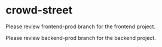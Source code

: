 # crowd-street

Please review frontend-prod branch for the frontend project.

Please review backend-prod branch for the backend project.